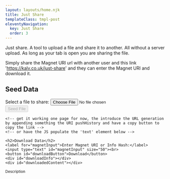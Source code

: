 ```yaml
---
layout: layouts/home.njk
title: Just Share
templateClass: tmpl-post
eleventyNavigation:
  key: Just Share
  order: 3
---
```


Just share. A tool to upload a file and share it to another. All without a server upload. As long as your tab is open you are sharing the file.

Simply share the Magnet URI url with another user and this link 'https://kalv.co.uk/just-share' and they can enter the Magnet URI and download it.

<div id="just-share">
	<h2>Seed Data</h2>
	<label for="fileInput">Select a file to share:</label>
	<input type="file" id="fileInput"><br>
	<button id="seedButton" disabled>Seed File</button>
	<div id="seedingInfo"></div>
	
	<!-- get it working one page for now, the introduce the URL generation by appending something the URI pushHistory and have a copy button to copy the link -->
	<!-- or have the JS populate the 'text' element below -->
	
	<h2>Download Data</h2>
	<label for="magnetInput">Enter Magnet URI or Info Hash:</label>
	<input type="text" id="magnetInput" size="50"><br>
	<button id="downloadButton">Download</button>
	<div id="downloadInfo"></div>
	<div id="downloadedContent"></div>
</div>

<script src="https://cdn.jsdelivr.net/npm/webtorrent@latest/webtorrent.min.js"></script>

<small>
Description
</small>
